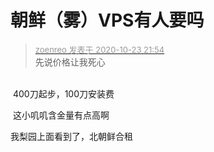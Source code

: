 # 朝鲜（雾）VPS有人要吗


<div class="quote"><blockquote><font size="2"><a href="https://www.hostloc.com/forum.php?mod=redirect&amp;goto=findpost&amp;pid=9343517&amp;ptid=757787" target="_blank"><font color="#999999">zoenreo 发表于 2020-10-23 21:54</font></a></font><br />
先说价格让我死心</blockquote></div><br />
<img id="aimg_u42h2" onclick="zoom(this, this.src, 0, 0, 0)" class="zoom" src="https://s1.ax1x.com/2020/10/23/BEUt8U.png" onmouseover="img_onmouseoverfunc(this)" onload="thumbImg(this)" border="0" alt="" /> 400刀起步，100刀安装费<img id="aimg_X0M3L" onclick="zoom(this, this.src, 0, 0, 0)" class="zoom" src="https://cdn.jsdelivr.net/gh/hishis/forum-master/public/images/patch.gif" onmouseover="img_onmouseoverfunc(this)" onload="thumbImg(this)" border="0" alt="" />

<img src="static/image/smiley/default/lol.gif" smilieid="12" border="0" alt="" /> 这小叽叽含金量有点高啊

我梨园上面看到了，北朝鲜合租
